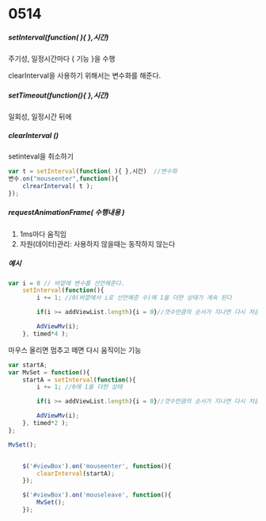 # 0514

##### setInterval(function( ){ },시간)

주기성, 일정시간마다 { 기능 }을 수행

clearInterval을 사용하기 위해서는 변수화를 해준다.

##### setTimeout(function(){ },시간) 

일회성, 일정시간 뒤에

##### clearInterval ()

setinteval을 취소하기

```js
var t = setInterval(function( ){ },시간)  //변수화
변수.on("mouseenter",function(){
    clrearInterval( t );
});
```

##### requestAnimationFrame( 수행내용  )

1. 1ms마다 움직임
2. 자원(데이터)관리: 사용하지 않을때는 동작하지 않는다



##### 예시

```js
var i = 0 // 바깥에 변수를 선언해준다.
	setInterval(function(){
		i += 1; //0(바깥에서 i로 선언해준 수)에 1을 더한 상태가 계속 된다

		if(i >= addViewList.length){i = 0}//갯수만큼의 순서가 지나면 다시 처음으로 돌아간다

		AdViewMv(i);
	}, timed*4 );
```



마우스 올리면 멈추고 떼면 다시 움직이는 기능

```js
var startA;
var MvSet = function(){
	startA = setInterval(function(){
		i += 1; //0에 1을 더한 상태

		if(i >= addViewList.length){i = 0}//갯수만큼의 순서가 지나면 다시 처음으로 돌아간다

		AdViewMv(i);
	}, timed*2 );
};

MvSet();


	$('#viewBox').on('mouseenter', function(){
		clearInterval(startA);
	});

	$('#viewBox').on('mouseleave', function(){
		MvSet();
	});
	
```

